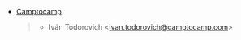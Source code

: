 - [Camptocamp](https://www.camptocamp.com)

  > - Iván Todorovich \<ivan.todorovich@camptocamp.com\>
